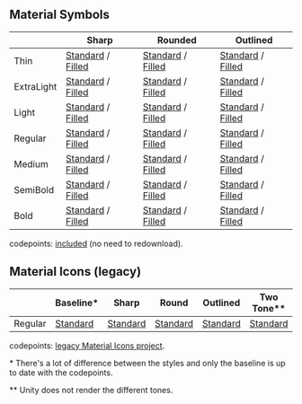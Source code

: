 
## Material Symbols

| <!----> | Sharp | Rounded | Outlined |
| --- | --- | --- | --- |
| Thin | [Standard](https://fonts.gstatic.com/s/materialsymbolssharp/v244/gNNBW2J8Roq16WD5tFNRaeLQk6-SHQ_R00k4c2_whPnoY9ruReaU4bHmz74m0ZkGH-VBYe1x0TV6x4yFH8F-H5OdzEL3sVTgJtfbYxOLozCO.ttf) / [Filled](https://fonts.gstatic.com/s/materialsymbolssharp/v244/gNNBW2J8Roq16WD5tFNRaeLQk6-SHQ_R00k4c2_whPnoY9ruReYU3rHmz74m0ZkGH-VBYe1x0TV6x4yFH8F-H5OdzEL3sVTgJtfbYxOLozCO.ttf) | [Standard](https://fonts.gstatic.com/s/materialsymbolsrounded/v248/syl0-zNym6YjUruM-QrEh7-nyTnjDwKNJ_190FjpZIvDmUSVOK7BDB_Qb9vUSzq3wzLK-P0J-V_Zs-QtQth3-jOcbTCVpeRL2w5rwZu2rIekXxI.ttf) / [Filled](https://fonts.gstatic.com/s/materialsymbolsrounded/v248/syl0-zNym6YjUruM-QrEh7-nyTnjDwKNJ_190FjpZIvDmUSVOK7BDJ_vb9vUSzq3wzLK-P0J-V_Zs-QtQth3-jOcbTCVpeRL2w5rwZu2rIekXxI.ttf) | [Standard](https://fonts.gstatic.com/s/materialsymbolsoutlined/v247/kJF1BvYX7BgnkSrUwT8OhrdQw4oELdPIeeII9v6oDMzByHX9rA6RzaxHMPdY43zj-jCxv3fzvRNU22ZXGJpEpjC_1v-p_4MrImHCIJIZrDCvHeem.ttf) / [Filled](https://fonts.gstatic.com/s/materialsymbolsoutlined/v247/kJF1BvYX7BgnkSrUwT8OhrdQw4oELdPIeeII9v6oDMzByHX9rA6RzazHD_dY43zj-jCxv3fzvRNU22ZXGJpEpjC_1v-p_4MrImHCIJIZrDCvHeem.ttf) |
| ExtraLight | [Standard](https://fonts.gstatic.com/s/materialsymbolssharp/v244/gNNBW2J8Roq16WD5tFNRaeLQk6-SHQ_R00k4c2_whPnoY9ruReaU4bHmz74m0ZkGH-VBYe1x0TV6x4yFH8F-H5OdzEL3sVTgJtfbYxMLojCO.ttf) / [Filled](https://fonts.gstatic.com/s/materialsymbolssharp/v244/gNNBW2J8Roq16WD5tFNRaeLQk6-SHQ_R00k4c2_whPnoY9ruReYU3rHmz74m0ZkGH-VBYe1x0TV6x4yFH8F-H5OdzEL3sVTgJtfbYxMLojCO.ttf) | [Standard](https://fonts.gstatic.com/s/materialsymbolsrounded/v248/syl0-zNym6YjUruM-QrEh7-nyTnjDwKNJ_190FjpZIvDmUSVOK7BDB_Qb9vUSzq3wzLK-P0J-V_Zs-QtQth3-jOcbTCVpeRL2w5rwZu2rAelXxI.ttf) / [Filled](https://fonts.gstatic.com/s/materialsymbolsrounded/v248/syl0-zNym6YjUruM-QrEh7-nyTnjDwKNJ_190FjpZIvDmUSVOK7BDJ_vb9vUSzq3wzLK-P0J-V_Zs-QtQth3-jOcbTCVpeRL2w5rwZu2rAelXxI.ttf) | [Standard](https://fonts.gstatic.com/s/materialsymbolsoutlined/v247/kJF1BvYX7BgnkSrUwT8OhrdQw4oELdPIeeII9v6oDMzByHX9rA6RzaxHMPdY43zj-jCxv3fzvRNU22ZXGJpEpjC_1v-p_4MrImHCIJIZrDAvHOem.ttf) / [Filled](https://fonts.gstatic.com/s/materialsymbolsoutlined/v247/kJF1BvYX7BgnkSrUwT8OhrdQw4oELdPIeeII9v6oDMzByHX9rA6RzazHD_dY43zj-jCxv3fzvRNU22ZXGJpEpjC_1v-p_4MrImHCIJIZrDAvHOem.ttf) |
| Light | [Standard](https://fonts.gstatic.com/s/materialsymbolssharp/v244/gNNBW2J8Roq16WD5tFNRaeLQk6-SHQ_R00k4c2_whPnoY9ruReaU4bHmz74m0ZkGH-VBYe1x0TV6x4yFH8F-H5OdzEL3sVTgJtfbYxPVojCO.ttf) / [Filled](https://fonts.gstatic.com/s/materialsymbolssharp/v244/gNNBW2J8Roq16WD5tFNRaeLQk6-SHQ_R00k4c2_whPnoY9ruReYU3rHmz74m0ZkGH-VBYe1x0TV6x4yFH8F-H5OdzEL3sVTgJtfbYxPVojCO.ttf) | [Standard](https://fonts.gstatic.com/s/materialsymbolsrounded/v248/syl0-zNym6YjUruM-QrEh7-nyTnjDwKNJ_190FjpZIvDmUSVOK7BDB_Qb9vUSzq3wzLK-P0J-V_Zs-QtQth3-jOcbTCVpeRL2w5rwZu2rNmlXxI.ttf) / [Filled](https://fonts.gstatic.com/s/materialsymbolsrounded/v248/syl0-zNym6YjUruM-QrEh7-nyTnjDwKNJ_190FjpZIvDmUSVOK7BDJ_vb9vUSzq3wzLK-P0J-V_Zs-QtQth3-jOcbTCVpeRL2w5rwZu2rNmlXxI.ttf) | [Standard](https://fonts.gstatic.com/s/materialsymbolsoutlined/v247/kJF1BvYX7BgnkSrUwT8OhrdQw4oELdPIeeII9v6oDMzByHX9rA6RzaxHMPdY43zj-jCxv3fzvRNU22ZXGJpEpjC_1v-p_4MrImHCIJIZrDDxHOem.ttf) / [Filled](https://fonts.gstatic.com/s/materialsymbolsoutlined/v247/kJF1BvYX7BgnkSrUwT8OhrdQw4oELdPIeeII9v6oDMzByHX9rA6RzazHD_dY43zj-jCxv3fzvRNU22ZXGJpEpjC_1v-p_4MrImHCIJIZrDDxHOem.ttf) |
| Regular | [Standard](https://fonts.gstatic.com/s/materialsymbolssharp/v244/gNNBW2J8Roq16WD5tFNRaeLQk6-SHQ_R00k4c2_whPnoY9ruReaU4bHmz74m0ZkGH-VBYe1x0TV6x4yFH8F-H5OdzEL3sVTgJtfbYxOLojCO.ttf) / [Filled](https://fonts.gstatic.com/s/materialsymbolssharp/v244/gNNBW2J8Roq16WD5tFNRaeLQk6-SHQ_R00k4c2_whPnoY9ruReYU3rHmz74m0ZkGH-VBYe1x0TV6x4yFH8F-H5OdzEL3sVTgJtfbYxOLojCO.ttf) | [Standard](https://fonts.gstatic.com/s/materialsymbolsrounded/v248/syl0-zNym6YjUruM-QrEh7-nyTnjDwKNJ_190FjpZIvDmUSVOK7BDB_Qb9vUSzq3wzLK-P0J-V_Zs-QtQth3-jOcbTCVpeRL2w5rwZu2rIelXxI.ttf) / [Filled](https://fonts.gstatic.com/s/materialsymbolsrounded/v248/syl0-zNym6YjUruM-QrEh7-nyTnjDwKNJ_190FjpZIvDmUSVOK7BDJ_vb9vUSzq3wzLK-P0J-V_Zs-QtQth3-jOcbTCVpeRL2w5rwZu2rIelXxI.ttf) | [Standard](https://fonts.gstatic.com/s/materialsymbolsoutlined/v247/kJF1BvYX7BgnkSrUwT8OhrdQw4oELdPIeeII9v6oDMzByHX9rA6RzaxHMPdY43zj-jCxv3fzvRNU22ZXGJpEpjC_1v-p_4MrImHCIJIZrDCvHOem.ttf) / [Filled](https://fonts.gstatic.com/s/materialsymbolsoutlined/v247/kJF1BvYX7BgnkSrUwT8OhrdQw4oELdPIeeII9v6oDMzByHX9rA6RzazHD_dY43zj-jCxv3fzvRNU22ZXGJpEpjC_1v-p_4MrImHCIJIZrDCvHOem.ttf) |
| Medium | [Standard](https://fonts.gstatic.com/s/materialsymbolssharp/v244/gNNBW2J8Roq16WD5tFNRaeLQk6-SHQ_R00k4c2_whPnoY9ruReaU4bHmz74m0ZkGH-VBYe1x0TV6x4yFH8F-H5OdzEL3sVTgJtfbYxO5ojCO.ttf) / [Filled](https://fonts.gstatic.com/s/materialsymbolssharp/v244/gNNBW2J8Roq16WD5tFNRaeLQk6-SHQ_R00k4c2_whPnoY9ruReYU3rHmz74m0ZkGH-VBYe1x0TV6x4yFH8F-H5OdzEL3sVTgJtfbYxO5ojCO.ttf) | [Standard](https://fonts.gstatic.com/s/materialsymbolsrounded/v248/syl0-zNym6YjUruM-QrEh7-nyTnjDwKNJ_190FjpZIvDmUSVOK7BDB_Qb9vUSzq3wzLK-P0J-V_Zs-QtQth3-jOcbTCVpeRL2w5rwZu2rLWlXxI.ttf) / [Filled](https://fonts.gstatic.com/s/materialsymbolsrounded/v248/syl0-zNym6YjUruM-QrEh7-nyTnjDwKNJ_190FjpZIvDmUSVOK7BDJ_vb9vUSzq3wzLK-P0J-V_Zs-QtQth3-jOcbTCVpeRL2w5rwZu2rLWlXxI.ttf) | [Standard](https://fonts.gstatic.com/s/materialsymbolsoutlined/v247/kJF1BvYX7BgnkSrUwT8OhrdQw4oELdPIeeII9v6oDMzByHX9rA6RzaxHMPdY43zj-jCxv3fzvRNU22ZXGJpEpjC_1v-p_4MrImHCIJIZrDCdHOem.ttf) / [Filled](https://fonts.gstatic.com/s/materialsymbolsoutlined/v247/kJF1BvYX7BgnkSrUwT8OhrdQw4oELdPIeeII9v6oDMzByHX9rA6RzazHD_dY43zj-jCxv3fzvRNU22ZXGJpEpjC_1v-p_4MrImHCIJIZrDCdHOem.ttf) |
| SemiBold | [Standard](https://fonts.gstatic.com/s/materialsymbolssharp/v244/gNNBW2J8Roq16WD5tFNRaeLQk6-SHQ_R00k4c2_whPnoY9ruReaU4bHmz74m0ZkGH-VBYe1x0TV6x4yFH8F-H5OdzEL3sVTgJtfbYxNVpTCO.ttf) / [Filled](https://fonts.gstatic.com/s/materialsymbolssharp/v244/gNNBW2J8Roq16WD5tFNRaeLQk6-SHQ_R00k4c2_whPnoY9ruReYU3rHmz74m0ZkGH-VBYe1x0TV6x4yFH8F-H5OdzEL3sVTgJtfbYxNVpTCO.ttf) | [Standard](https://fonts.gstatic.com/s/materialsymbolsrounded/v248/syl0-zNym6YjUruM-QrEh7-nyTnjDwKNJ_190FjpZIvDmUSVOK7BDB_Qb9vUSzq3wzLK-P0J-V_Zs-QtQth3-jOcbTCVpeRL2w5rwZu2rFmiXxI.ttf) / [Filled](https://fonts.gstatic.com/s/materialsymbolsrounded/v248/syl0-zNym6YjUruM-QrEh7-nyTnjDwKNJ_190FjpZIvDmUSVOK7BDJ_vb9vUSzq3wzLK-P0J-V_Zs-QtQth3-jOcbTCVpeRL2w5rwZu2rFmiXxI.ttf) | [Standard](https://fonts.gstatic.com/s/materialsymbolsoutlined/v247/kJF1BvYX7BgnkSrUwT8OhrdQw4oELdPIeeII9v6oDMzByHX9rA6RzaxHMPdY43zj-jCxv3fzvRNU22ZXGJpEpjC_1v-p_4MrImHCIJIZrDBxG-em.ttf) / [Filled](https://fonts.gstatic.com/s/materialsymbolsoutlined/v247/kJF1BvYX7BgnkSrUwT8OhrdQw4oELdPIeeII9v6oDMzByHX9rA6RzazHD_dY43zj-jCxv3fzvRNU22ZXGJpEpjC_1v-p_4MrImHCIJIZrDBxG-em.ttf) |
| Bold | [Standard](https://fonts.gstatic.com/s/materialsymbolssharp/v244/gNNBW2J8Roq16WD5tFNRaeLQk6-SHQ_R00k4c2_whPnoY9ruReaU4bHmz74m0ZkGH-VBYe1x0TV6x4yFH8F-H5OdzEL3sVTgJtfbYxNspTCO.ttf) / [Filled](https://fonts.gstatic.com/s/materialsymbolssharp/v244/gNNBW2J8Roq16WD5tFNRaeLQk6-SHQ_R00k4c2_whPnoY9ruReYU3rHmz74m0ZkGH-VBYe1x0TV6x4yFH8F-H5OdzEL3sVTgJtfbYxNspTCO.ttf) | [Standard](https://fonts.gstatic.com/s/materialsymbolsrounded/v248/syl0-zNym6YjUruM-QrEh7-nyTnjDwKNJ_190FjpZIvDmUSVOK7BDB_Qb9vUSzq3wzLK-P0J-V_Zs-QtQth3-jOcbTCVpeRL2w5rwZu2rGCiXxI.ttf) / [Filled](https://fonts.gstatic.com/s/materialsymbolsrounded/v248/syl0-zNym6YjUruM-QrEh7-nyTnjDwKNJ_190FjpZIvDmUSVOK7BDJ_vb9vUSzq3wzLK-P0J-V_Zs-QtQth3-jOcbTCVpeRL2w5rwZu2rGCiXxI.ttf) | [Standard](https://fonts.gstatic.com/s/materialsymbolsoutlined/v247/kJF1BvYX7BgnkSrUwT8OhrdQw4oELdPIeeII9v6oDMzByHX9rA6RzaxHMPdY43zj-jCxv3fzvRNU22ZXGJpEpjC_1v-p_4MrImHCIJIZrDBIG-em.ttf) / [Filled](https://fonts.gstatic.com/s/materialsymbolsoutlined/v247/kJF1BvYX7BgnkSrUwT8OhrdQw4oELdPIeeII9v6oDMzByHX9rA6RzazHD_dY43zj-jCxv3fzvRNU22ZXGJpEpjC_1v-p_4MrImHCIJIZrDBIG-em.ttf) |

codepoints: [included](https://github.com/convalise/unity-material-symbols/blob/master/src/UnityMaterialSymbols/Assets/MaterialSymbols/Fonts/codepoints) (no need to redownload).

## Material Icons (legacy)

| <!----> | Baseline\* | Sharp | Round | Outlined | Two Tone\*\* |
| --- | --- | --- | --- | --- | --- |
| Regular | [Standard](https://fonts.gstatic.com/s/materialicons/v143/flUhRq6tzZclQEJ-Vdg-IuiaDsNZ.ttf) | [Standard](https://fonts.gstatic.com/s/materialiconssharp/v109/oPWQ_lt5nv4pWNJpghLP75WiFR4kLh3kvmvS.otf) | [Standard](https://fonts.gstatic.com/s/materialiconsround/v108/LDItaoyNOAY6Uewc665JcIzCKsKc_M9flwmM.otf) | [Standard](https://fonts.gstatic.com/s/materialiconsoutlined/v109/gok-H7zzDkdnRel8-DQ6KAXJ69wP1tGnf4ZGhUcd.otf) | [Standard](https://fonts.gstatic.com/s/materialiconstwotone/v112/hESh6WRmNCxEqUmNyh3JDeGxjVVyMg4tHGctNCu3.otf) |

codepoints: [legacy Material Icons project](https://github.com/convalise/unity-material-icons/blob/master/src/UnityMaterialIcons/Assets/MaterialIcons/codepoints).

\* There's a lot of difference between the styles and only the baseline is up to date with the codepoints.

\*\* Unity does not render the different tones.
